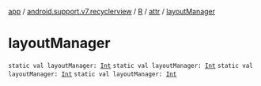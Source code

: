 [app](../../../index.md) / [android.support.v7.recyclerview](../../index.md) / [R](../index.md) / [attr](index.md) / [layoutManager](.)

# layoutManager

`static val layoutManager: `[`Int`](https://kotlinlang.org/api/latest/jvm/stdlib/kotlin/-int/index.html)
`static val layoutManager: `[`Int`](https://kotlinlang.org/api/latest/jvm/stdlib/kotlin/-int/index.html)
`static val layoutManager: `[`Int`](https://kotlinlang.org/api/latest/jvm/stdlib/kotlin/-int/index.html)
`static val layoutManager: `[`Int`](https://kotlinlang.org/api/latest/jvm/stdlib/kotlin/-int/index.html)